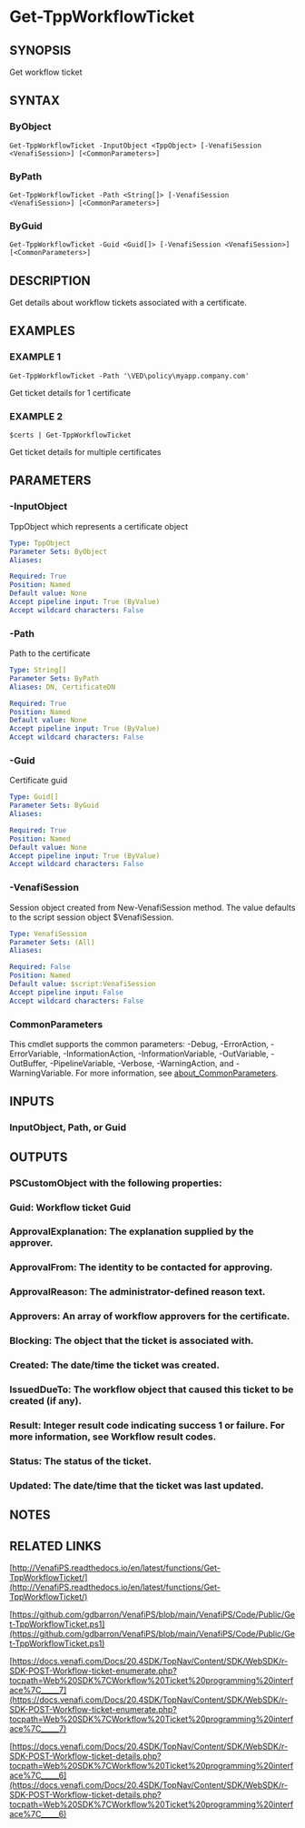 # Get-TppWorkflowTicket

## SYNOPSIS
Get workflow ticket

## SYNTAX

### ByObject
```
Get-TppWorkflowTicket -InputObject <TppObject> [-VenafiSession <VenafiSession>] [<CommonParameters>]
```

### ByPath
```
Get-TppWorkflowTicket -Path <String[]> [-VenafiSession <VenafiSession>] [<CommonParameters>]
```

### ByGuid
```
Get-TppWorkflowTicket -Guid <Guid[]> [-VenafiSession <VenafiSession>] [<CommonParameters>]
```

## DESCRIPTION
Get details about workflow tickets associated with a certificate.

## EXAMPLES

### EXAMPLE 1
```
Get-TppWorkflowTicket -Path '\VED\policy\myapp.company.com'
```

Get ticket details for 1 certificate

### EXAMPLE 2
```
$certs | Get-TppWorkflowTicket
```

Get ticket details for multiple certificates

## PARAMETERS

### -InputObject
TppObject which represents a certificate object

```yaml
Type: TppObject
Parameter Sets: ByObject
Aliases:

Required: True
Position: Named
Default value: None
Accept pipeline input: True (ByValue)
Accept wildcard characters: False
```

### -Path
Path to the certificate

```yaml
Type: String[]
Parameter Sets: ByPath
Aliases: DN, CertificateDN

Required: True
Position: Named
Default value: None
Accept pipeline input: True (ByValue)
Accept wildcard characters: False
```

### -Guid
Certificate guid

```yaml
Type: Guid[]
Parameter Sets: ByGuid
Aliases:

Required: True
Position: Named
Default value: None
Accept pipeline input: True (ByValue)
Accept wildcard characters: False
```

### -VenafiSession
Session object created from New-VenafiSession method. 
The value defaults to the script session object $VenafiSession.

```yaml
Type: VenafiSession
Parameter Sets: (All)
Aliases:

Required: False
Position: Named
Default value: $script:VenafiSession
Accept pipeline input: False
Accept wildcard characters: False
```

### CommonParameters
This cmdlet supports the common parameters: -Debug, -ErrorAction, -ErrorVariable, -InformationAction, -InformationVariable, -OutVariable, -OutBuffer, -PipelineVariable, -Verbose, -WarningAction, and -WarningVariable. For more information, see [about_CommonParameters](http://go.microsoft.com/fwlink/?LinkID=113216).

## INPUTS

### InputObject, Path, or Guid
## OUTPUTS

### PSCustomObject with the following properties:
###     Guid: Workflow ticket Guid
###     ApprovalExplanation: The explanation supplied by the approver.
###     ApprovalFrom: The identity to be contacted for approving.
###     ApprovalReason: The administrator-defined reason text.
###     Approvers: An array of workflow approvers for the certificate.
###     Blocking: The object that the ticket is associated with.
###     Created: The date/time the ticket was created.
###     IssuedDueTo: The workflow object that caused this ticket to be created (if any).
###     Result: Integer result code indicating success 1 or failure. For more information, see Workflow result codes.
###     Status: The status of the ticket.
###     Updated: The date/time that the ticket was last updated.
## NOTES

## RELATED LINKS

[http://VenafiPS.readthedocs.io/en/latest/functions/Get-TppWorkflowTicket/](http://VenafiPS.readthedocs.io/en/latest/functions/Get-TppWorkflowTicket/)

[https://github.com/gdbarron/VenafiPS/blob/main/VenafiPS/Code/Public/Get-TppWorkflowTicket.ps1](https://github.com/gdbarron/VenafiPS/blob/main/VenafiPS/Code/Public/Get-TppWorkflowTicket.ps1)

[https://docs.venafi.com/Docs/20.4SDK/TopNav/Content/SDK/WebSDK/r-SDK-POST-Workflow-ticket-enumerate.php?tocpath=Web%20SDK%7CWorkflow%20Ticket%20programming%20interface%7C_____7](https://docs.venafi.com/Docs/20.4SDK/TopNav/Content/SDK/WebSDK/r-SDK-POST-Workflow-ticket-enumerate.php?tocpath=Web%20SDK%7CWorkflow%20Ticket%20programming%20interface%7C_____7)

[https://docs.venafi.com/Docs/20.4SDK/TopNav/Content/SDK/WebSDK/r-SDK-POST-Workflow-ticket-details.php?tocpath=Web%20SDK%7CWorkflow%20Ticket%20programming%20interface%7C_____6](https://docs.venafi.com/Docs/20.4SDK/TopNav/Content/SDK/WebSDK/r-SDK-POST-Workflow-ticket-details.php?tocpath=Web%20SDK%7CWorkflow%20Ticket%20programming%20interface%7C_____6)

